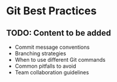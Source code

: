 # Git Best Practices

## TODO: Content to be added

- Commit message conventions
- Branching strategies
- When to use different Git commands
- Common pitfalls to avoid
- Team collaboration guidelines
